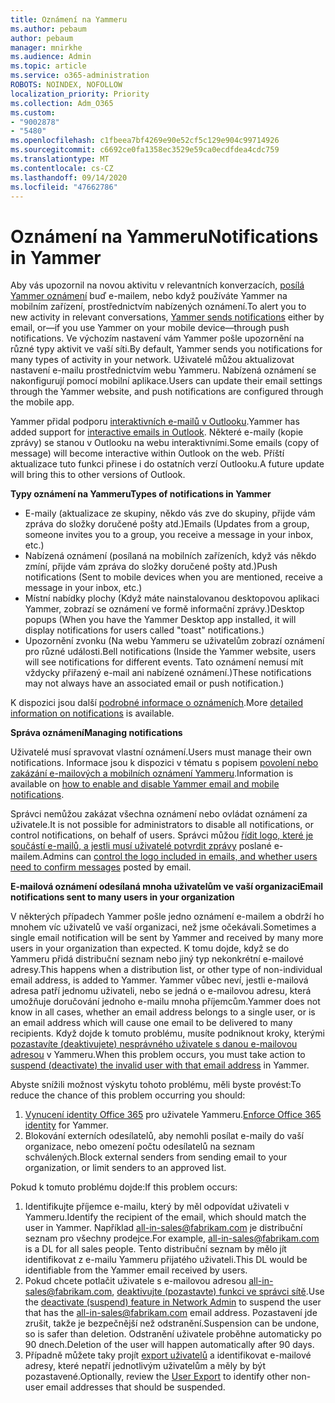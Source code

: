 ```yaml
---
title: Oznámení na Yammeru
ms.author: pebaum
author: pebaum
manager: mnirkhe
ms.audience: Admin
ms.topic: article
ms.service: o365-administration
ROBOTS: NOINDEX, NOFOLLOW
localization_priority: Priority
ms.collection: Adm_O365
ms.custom:
- "9002878"
- "5480"
ms.openlocfilehash: c1fbeea7bf4269e90e52cf5c129e904c99714926
ms.sourcegitcommit: c6692ce0fa1358ec3529e59ca0ecdfdea4cdc759
ms.translationtype: MT
ms.contentlocale: cs-CZ
ms.lasthandoff: 09/14/2020
ms.locfileid: "47662786"
---
```

# <a name="notifications-in-yammer"></a><span data-ttu-id="7ce08-102">Oznámení na Yammeru</span><span class="sxs-lookup"><span data-stu-id="7ce08-102">Notifications in Yammer</span></span>

<span data-ttu-id="7ce08-103">Aby vás upozornil na novou aktivitu v relevantních konverzacích, [posílá Yammer oznámení](https://support.microsoft.com/en-gb/office/enable-or-disable-yammer-email-and-phone-notifications-93e530e0-189f-4768-8f28-7683d48cc996) buď e-mailem, nebo když používáte Yammer na mobilním zařízení, prostřednictvím nabízených oznámení.</span><span class="sxs-lookup"><span data-stu-id="7ce08-103">To alert you to new activity in relevant conversations, [Yammer sends notifications](https://support.microsoft.com/en-gb/office/enable-or-disable-yammer-email-and-phone-notifications-93e530e0-189f-4768-8f28-7683d48cc996) either by email, or—if you use Yammer on your mobile device—through push notifications.</span></span> <span data-ttu-id="7ce08-104">Ve výchozím nastavení vám Yammer pošle upozornění na různé typy aktivit ve vaší síti.</span><span class="sxs-lookup"><span data-stu-id="7ce08-104">By default, Yammer sends you notifications for many types of activity in your network.</span></span> <span data-ttu-id="7ce08-105">Uživatelé můžou aktualizovat nastavení e-mailu prostřednictvím webu Yammeru. Nabízená oznámení se nakonfigurují pomocí mobilní aplikace.</span><span class="sxs-lookup"><span data-stu-id="7ce08-105">Users can update their email settings through the Yammer website, and push notifications are configured through the mobile app.</span></span> 

<span data-ttu-id="7ce08-106">Yammer přidal podporu [interaktivních e-mailů v Outlooku](https://techcommunity.microsoft.com/t5/outlook-blog/interactive-yammer-emails-in-outlook-on-the-web-are-here/ba-p/1209420).</span><span class="sxs-lookup"><span data-stu-id="7ce08-106">Yammer has added support for [interactive emails in Outlook](https://techcommunity.microsoft.com/t5/outlook-blog/interactive-yammer-emails-in-outlook-on-the-web-are-here/ba-p/1209420).</span></span> <span data-ttu-id="7ce08-107">Některé e-maily (kopie zprávy) se stanou v Outlooku na webu interaktivními.</span><span class="sxs-lookup"><span data-stu-id="7ce08-107">Some emails (copy of message) will become interactive within Outlook on the web.</span></span> <span data-ttu-id="7ce08-108">Příští aktualizace tuto funkci přinese i do ostatních verzí Outlooku.</span><span class="sxs-lookup"><span data-stu-id="7ce08-108">A future update will bring this to other versions of Outlook.</span></span>

<span data-ttu-id="7ce08-109">**Typy oznámení na Yammeru**</span><span class="sxs-lookup"><span data-stu-id="7ce08-109">**Types of notifications in Yammer**</span></span>

- <span data-ttu-id="7ce08-110">E-maily (aktualizace ze skupiny, někdo vás zve do skupiny, přijde vám zpráva do složky doručené pošty atd.)</span><span class="sxs-lookup"><span data-stu-id="7ce08-110">Emails (Updates from a group, someone invites you to a group, you receive a message in your inbox, etc.)</span></span>
- <span data-ttu-id="7ce08-111">Nabízená oznámení (posílaná na mobilních zařízeních, když vás někdo zmíní, přijde vám zpráva do složky doručené pošty atd.)</span><span class="sxs-lookup"><span data-stu-id="7ce08-111">Push notifications (Sent to mobile devices when you are mentioned, receive a message in your inbox, etc.)</span></span>
- <span data-ttu-id="7ce08-112">Místní nabídky plochy (Když máte nainstalovanou desktopovou aplikaci Yammer, zobrazí se oznámení ve formě informační zprávy.)</span><span class="sxs-lookup"><span data-stu-id="7ce08-112">Desktop popups (When you have the Yammer Desktop app installed, it will display notifications for users called "toast" notifications.)</span></span>
- <span data-ttu-id="7ce08-113">Upozornění zvonku (Na webu Yammeru se uživatelům zobrazí oznámení pro různé události.</span><span class="sxs-lookup"><span data-stu-id="7ce08-113">Bell notifications (Inside the Yammer website, users will see notifications for different events.</span></span> <span data-ttu-id="7ce08-114">Tato oznámení nemusí mít vždycky přiřazený e-mail ani nabízené oznámení.)</span><span class="sxs-lookup"><span data-stu-id="7ce08-114">These notifications may not always have an associated email or push notification.)</span></span>

<span data-ttu-id="7ce08-115">K dispozici jsou další [podrobné informace o oznámeních](https://support.microsoft.com/en-gb/office/enable-or-disable-yammer-email-and-phone-notifications-93e530e0-189f-4768-8f28-7683d48cc996).</span><span class="sxs-lookup"><span data-stu-id="7ce08-115">More [detailed information on notifications](https://support.microsoft.com/en-gb/office/enable-or-disable-yammer-email-and-phone-notifications-93e530e0-189f-4768-8f28-7683d48cc996) is available.</span></span>

<span data-ttu-id="7ce08-116">**Správa oznámení**</span><span class="sxs-lookup"><span data-stu-id="7ce08-116">**Managing notifications**</span></span>

<span data-ttu-id="7ce08-117">Uživatelé musí spravovat vlastní oznámení.</span><span class="sxs-lookup"><span data-stu-id="7ce08-117">Users must manage their own notifications.</span></span> <span data-ttu-id="7ce08-118">Informace jsou k dispozici v tématu s popisem [povolení nebo zakázání e-mailových a mobilních oznámení Yammeru](https://support.microsoft.com/en-gb/office/enable-or-disable-yammer-email-and-phone-notifications-93e530e0-189f-4768-8f28-7683d48cc996).</span><span class="sxs-lookup"><span data-stu-id="7ce08-118">Information is available on [how to enable and disable Yammer email and mobile notifications](https://support.microsoft.com/en-gb/office/enable-or-disable-yammer-email-and-phone-notifications-93e530e0-189f-4768-8f28-7683d48cc996).</span></span> 

<span data-ttu-id="7ce08-119">Správci nemůžou zakázat všechna oznámení nebo ovládat oznámení za uživatele.</span><span class="sxs-lookup"><span data-stu-id="7ce08-119">It is not possible for administrators to disable all notifications, or control notifications, on behalf of users.</span></span> <span data-ttu-id="7ce08-120">Správci můžou [řídit logo, které je součástí e-mailů, a jestli musí uživatelé potvrdit zprávy](https://docs.microsoft.com/yammer/configure-your-yammer-network/configure-email-and-yammer) poslané e-mailem.</span><span class="sxs-lookup"><span data-stu-id="7ce08-120">Admins can [control the logo included in emails, and whether users need to confirm messages](https://docs.microsoft.com/yammer/configure-your-yammer-network/configure-email-and-yammer) posted by email.</span></span>

<span data-ttu-id="7ce08-121">**E-mailová oznámení odesílaná mnoha uživatelům ve vaší organizaci**</span><span class="sxs-lookup"><span data-stu-id="7ce08-121">**Email notifications sent to many users in your organization**</span></span>

<span data-ttu-id="7ce08-122">V některých případech Yammer pošle jedno oznámení e-mailem a obdrží ho mnohem víc uživatelů ve vaší organizaci, než jsme očekávali.</span><span class="sxs-lookup"><span data-stu-id="7ce08-122">Sometimes a single email notification will be sent by Yammer and received by many more users in your organization than expected.</span></span> <span data-ttu-id="7ce08-123">K tomu dojde, když se do Yammeru přidá distribuční seznam nebo jiný typ nekonkrétní e-mailové adresy.</span><span class="sxs-lookup"><span data-stu-id="7ce08-123">This happens when a distribution list, or other type of non-individual email address, is added to Yammer.</span></span> <span data-ttu-id="7ce08-124">Yammer vůbec neví, jestli e-mailová adresa patří jednomu uživateli, nebo se jedná o e-mailovou adresu, která umožňuje doručování jednoho e-mailu mnoha příjemcům.</span><span class="sxs-lookup"><span data-stu-id="7ce08-124">Yammer does not know in all cases, whether an email address belongs to a single user, or is an email address which will cause one email to be delivered to many recipients.</span></span> <span data-ttu-id="7ce08-125">Když dojde k tomuto problému, musíte podniknout kroky, kterými [pozastavíte (deaktivujete) nesprávného uživatele s danou e-mailovou adresou](https://docs.microsoft.com/yammer/manage-yammer-users/add-block-or-remove-users#remove-users) v Yammeru.</span><span class="sxs-lookup"><span data-stu-id="7ce08-125">When this problem occurs, you must take action to [suspend (deactivate) the invalid user with that email address](https://docs.microsoft.com/yammer/manage-yammer-users/add-block-or-remove-users#remove-users) in Yammer.</span></span> 

<span data-ttu-id="7ce08-126">Abyste snížili možnost výskytu tohoto problému, měli byste provést:</span><span class="sxs-lookup"><span data-stu-id="7ce08-126">To reduce the chance of this problem occurring you should:</span></span>

1. <span data-ttu-id="7ce08-127">[Vynucení identity Office 365](https://docs.microsoft.com/yammer/configure-your-yammer-network/enforce-office-365-identity) pro uživatele Yammeru.</span><span class="sxs-lookup"><span data-stu-id="7ce08-127">[Enforce Office 365 identity](https://docs.microsoft.com/yammer/configure-your-yammer-network/enforce-office-365-identity) for Yammer.</span></span>
2. <span data-ttu-id="7ce08-128">Blokování externích odesílatelů, aby nemohli posílat e-maily do vaší organizace, nebo omezení počtu odesílatelů na seznam schválených.</span><span class="sxs-lookup"><span data-stu-id="7ce08-128">Block external senders from sending email to your organization, or limit senders to an approved list.</span></span>

<span data-ttu-id="7ce08-129">Pokud k tomuto problému dojde:</span><span class="sxs-lookup"><span data-stu-id="7ce08-129">If this problem occurs:</span></span>

1. <span data-ttu-id="7ce08-130">Identifikujte příjemce e-mailu, který by měl odpovídat uživateli v Yammeru.</span><span class="sxs-lookup"><span data-stu-id="7ce08-130">Identify the recipient of the email, which should match the user in Yammer.</span></span> <span data-ttu-id="7ce08-131">Například all-in-sales@fabrikam.com je distribuční seznam pro všechny prodejce.</span><span class="sxs-lookup"><span data-stu-id="7ce08-131">For example, all-in-sales@fabrikam.com is a DL for all sales people.</span></span> <span data-ttu-id="7ce08-132">Tento distribuční seznam by mělo jít identifikovat z e-mailu Yammeru přijatého uživateli.</span><span class="sxs-lookup"><span data-stu-id="7ce08-132">This DL would be identifiable from the Yammer email received by users.</span></span>
2. <span data-ttu-id="7ce08-133">Pokud chcete potlačit uživatele s e-mailovou adresou all-in-sales@fabrikam.com, [deaktivujte (pozastavte) funkci ve správci sítě](https://docs.microsoft.com/yammer/manage-yammer-users/add-block-or-remove-users#remove-users).</span><span class="sxs-lookup"><span data-stu-id="7ce08-133">Use the [deactivate (suspend) feature in Network Admin](https://docs.microsoft.com/yammer/manage-yammer-users/add-block-or-remove-users#remove-users) to suspend the user that has the all-in-sales@fabrikam.com email address.</span></span> <span data-ttu-id="7ce08-134">Pozastavení jde zrušit, takže je bezpečnější než odstranění.</span><span class="sxs-lookup"><span data-stu-id="7ce08-134">Suspension can be undone, so is safer than deletion.</span></span> <span data-ttu-id="7ce08-135">Odstranění uživatele proběhne automaticky po 90 dnech.</span><span class="sxs-lookup"><span data-stu-id="7ce08-135">Deletion of the user will happen automatically after 90 days.</span></span>
3. <span data-ttu-id="7ce08-136">Případně můžete taky projít [export uživatelů](https://docs.microsoft.com/yammer/manage-security-and-compliance/export-yammer-enterprise-data#ExportUsers) a identifikovat e-mailové adresy, které nepatří jednotlivým uživatelům a měly by být pozastavené.</span><span class="sxs-lookup"><span data-stu-id="7ce08-136">Optionally, review the [User Export](https://docs.microsoft.com/yammer/manage-security-and-compliance/export-yammer-enterprise-data#ExportUsers) to identify other non-user email addresses that should be suspended.</span></span>
